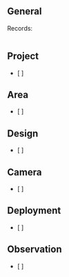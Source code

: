 ## General

Records:

```

```

<!-- Short description of validation -->

## Project

- [ ] 

## Area

- [ ] 

## Design

- [ ] 

## Camera

- [ ] 

## Deployment

- [ ] 

## Observation

- [ ] 
